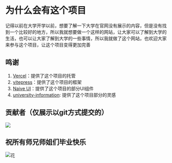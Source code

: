 # 为什么会有这个项目

记得以前在大学开学以前，想要了解一下大学在官网没有展示的内容，但是没有找到一个比较好的地方，所以我就想要做一个这样的网站，让大家可以了解到大学的生活，也可以让大家了解到大学的一些事情，所以我就做了这个网站，也欢迎大家来参与这个项目，让这个项目变得更加完善

## 鸣谢

1. [Vercel](https://vercel.com/)：提供了这个项目的托管
2. [vitepress](https://vitepress.dev/)：提供了这个项目的框架
3. [Naive UI](https://www.naiveui.com)：提供了这个项目的部分UI组件
4. [university-information](https://github.com/CollegesChat/university-information/): 提供了这个项目部分的灵感

## 贡献者（仅展示以git方式提交的）

<a href="https://github.com/Riceneeder/university-wiki/graphs/contributors">
  <img src="https://contrib.rocks/image?repo=Riceneeder/university-wiki" />
</a>

## 祝所有师兄师姐们毕业快乐
![花](/assets/花.jpg)

